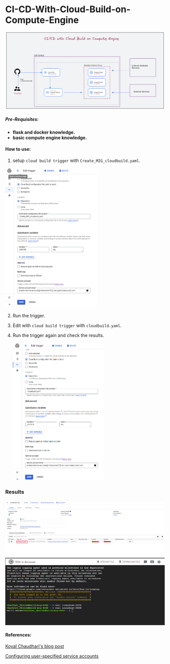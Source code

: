 # CI-CD-With-Cloud-Build-on-Compute-Engine

![](images/today3.PNG)

##### Pre-Requisites:

- **flask and docker knowledge.**
- **basic compute engine knowledge.**



#### **How to use:**

1. setup `cloud build trigger` with `Create_MIG_cloudbuild.yaml`.

<img src="images/today4.PNG" style="zoom:50%;" />

2. Run the trigger.

3. Edit with `cloud build trigger` with `cloudbuild.yaml`.

4. Run the trigger again and check the results.

   <img src="images/today5.PNG" style="zoom:50%;" />







### Results

![](images/today2.PNG)

![](images/today.PNG)





#### References:

[Koyal Chaudhari's blog post](https://blog.searce.com/ci-cd-with-cloud-build-on-compute-engine-451ccb7b8a1)

[Configuring user-specified service accounts](https://cloud.google.com/build/docs/securing-builds/configure-user-specified-service-accounts)